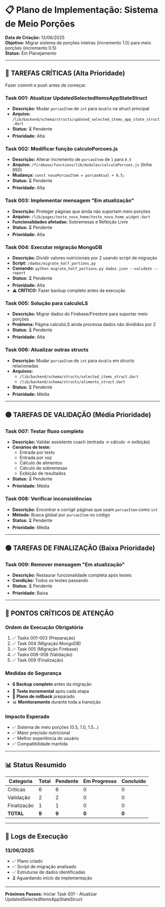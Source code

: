 # 📋 Plano de Implementação: Sistema de Meio Porções

**Data de Criação:** 13/06/2025  
**Objetivo:** Migrar sistema de porções inteiras (incremento 1.0) para meio porções (incremento 0.5)  
**Status:** Em Planejamento

---


## 🔴 **TAREFAS CRÍTICAS (Alta Prioridade)**

Fazer commit e push antes de começar.

### **Task 001: Atualizar UpdatedSelectedItemsAppStateStruct**
- **Descrição:** Mudar `porcaoItem` de `int` para `double` na struct principal
- **Arquivo:** `/lib/backend/schema/structs/updated_selected_items_app_state_struct.dart`
- **Status:** ⏳ Pendente
- **Prioridade:** Alta

### **Task 002: Modificar função calculoPorcoes.js**
- **Descrição:** Alterar incremento de `porcaoItem` de `1` para `0.5`
- **Arquivo:** `/firebase/functions/lib/modules/calculoPorcoes.js` (linha 950)
- **Mudança:** `const novaPorcaoItem = porcaoAtual + 0.5;`
- **Status:** ⏳ Pendente
- **Prioridade:** Alta

### **Task 003: Implementar mensagem "Em atualização"**
- **Descrição:** Proteger páginas que ainda não suportam meio porções
- **Arquivo:** `/lib/pages/teste_nova_home/teste_nova_home_widget.dart`
- **Funcionalidades afetadas:** Sobremesas e Refeição Livre
- **Status:** ⏳ Pendente
- **Prioridade:** Alta

### **Task 004: Executar migração MongoDB**
- **Descrição:** Dividir valores nutricionais por 2 usando script de migração
- **Script:** `/dados/migrate_half_portions.py`
- **Comando:** `python migrate_half_portions.py dados.json --validate --report`
- **Status:** ⏳ Pendente
- **Prioridade:** Alta
- **⚠️ CRÍTICO:** Fazer backup completo antes da execução

### **Task 005: Solução para calculoLS**
- **Descrição:** Migrar dados do Firebase/Firestore para suportar meio porções
- **Problema:** Página calculoLS ainda processa dados não divididos por 2
- **Status:** ⏳ Pendente
- **Prioridade:** Alta

### **Task 006: Atualizar outras structs**
- **Descrição:** Mudar `porcaoItem` de `int` para `double` em structs relacionadas
- **Arquivos:**
  - `/lib/backend/schema/structs/selected_items_struct.dart`
  - `/lib/backend/schema/structs/alimento_struct.dart`
- **Status:** ⏳ Pendente
- **Prioridade:** Média

---

## 🟡 **TAREFAS DE VALIDAÇÃO (Média Prioridade)**

### **Task 007: Testar fluxo completo**
- **Descrição:** Validar assistente coach (entrada → cálculo → exibição)
- **Cenários de teste:**
  - Entrada por texto
  - Entrada por voz
  - Cálculo de alimentos
  - Cálculo de sobremesas
  - Exibição de resultados
- **Status:** ⏳ Pendente
- **Prioridade:** Média

### **Task 008: Verificar inconsistências**
- **Descrição:** Encontrar e corrigir páginas que usam `porcaoItem` como `int`
- **Método:** Busca global por `porcaoItem` no código
- **Status:** ⏳ Pendente
- **Prioridade:** Média

---

## 🟢 **TAREFAS DE FINALIZAÇÃO (Baixa Prioridade)**

### **Task 009: Remover mensagem "Em atualização"**
- **Descrição:** Restaurar funcionalidade completa após testes
- **Condição:** Todos os testes passando
- **Status:** ⏳ Pendente
- **Prioridade:** Baixa

---

## 🚨 **PONTOS CRÍTICOS DE ATENÇÃO**

### **Ordem de Execução Obrigatória**
1. ✅ Tasks 001-003 (Preparação)
2. ✅ Task 004 (Migração MongoDB)
3. ✅ Task 005 (Migração Firebase)
4. ✅ Tasks 006-008 (Validação)
5. ✅ Task 009 (Finalização)

### **Medidas de Segurança**
- 🔒 **Backup completo** antes da migração
- 🧪 **Teste incremental** após cada etapa
- 🔄 **Plano de rollback** preparado
- 📊 **Monitoramento** durante toda a transição

### **Impacto Esperado**
- ✅ Sistema de meio porções (0.5, 1.0, 1.5...)
- ✅ Maior precisão nutricional
- ✅ Melhor experiência do usuário
- ✅ Compatibilidade mantida

---

## 📊 **Status Resumido**

| Categoria   | Total | Pendente | Em Progresso | Concluído |
| ----------- | ----- | -------- | ------------ | --------- |
| Críticas    | 6     | 6        | 0            | 0         |
| Validação   | 2     | 2        | 0            | 0         |
| Finalização | 1     | 1        | 0            | 0         |
| **TOTAL**   | **9** | **9**    | **0**        | **0**     |

---

## 📝 **Logs de Execução**

### 13/06/2025
- ✅ Plano criado
- ✅ Script de migração analisado
- ✅ Estruturas de dados identificadas
- ⏳ Aguardando início da implementação

---

**Próximos Passos:** Iniciar Task 001 - Atualizar UpdatedSelectedItemsAppStateStruct